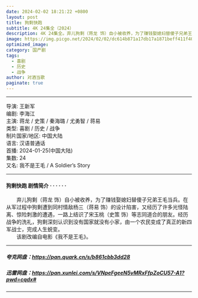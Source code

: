 ```yaml
---
date: 2024-02-02 18:21:22 +0800
layout: post
title: 狗剩快跑
subtitle: 4K 24集全（2024）
description: 4K 24集全。弃儿狗剩（蒋龙 饰）自小被收养，为了赚钱娶媳妇替傻子兄弟王毛当兵。在从军过程中狗剩遭到同村情敌杨三（蒋易 饰）的设计陷害，又经历了许多光怪陆离、惊险刺激的遭遇，一路上结识了宋玉桃（史策 饰）等志同道合的朋友...
image: https://img.picgo.net/2024/02/02/dc614b871a17db17a1871beff411f40324fc7729214e2bbc.webp
optimized_image: 
category: 国产剧
tags:
  - 喜剧
  - 历史
  - 战争
author: 对酒当歌
paginate: true
---
```


---

导演: 王新军  
编剧: 李海江  
主演: 蒋龙 / 史策 / 秦海璐 / 尤勇智 / 蒋易  
类型: 喜剧 / 历史 / 战争  
制片国家/地区: 中国大陆  
语言: 汉语普通话  
首播: 2024-01-25(中国大陆)  
集数: 24  
又名: 我不是王毛 / A Soldier’s Story  

---

#### 狗剩快跑 剧情简介 · · · · · ·

　　弃儿狗剩（蒋龙 饰）自小被收养，为了赚钱娶媳妇替傻子兄弟王毛当兵。在从军过程中狗剩遭到同村情敌杨三（蒋易 饰）的设计陷害，又经历了许多光怪陆离、惊险刺激的遭遇，一路上结识了宋玉桃（史策 饰）等志同道合的朋友。经历战争的洗礼，狗剩深刻认识到没有国家就没有小家，由一个农民变成了真正的新四军战士，完成人生蜕变。  
　　该剧改编自电影《我不是王毛》。  

---

##### 夸克网盘：<https://pan.quark.cn/s/b861cbb3dd28>

##### 迅雷网盘：<https://pan.xunlei.com/s/VNpeFgeeN5vMRxFfpZoCU57-A1?pwd=cqdx#>

---
